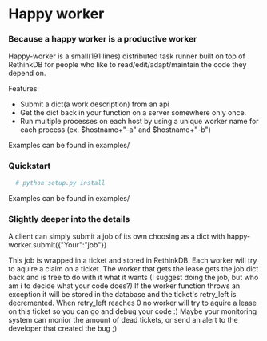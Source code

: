 # Happy worker
### Because a happy worker is a productive worker

Happy-worker is a small(191 lines) distributed task runner built on top of RethinkDB for people who like to read/edit/adapt/maintain the code they depend on.

Features:
 * Submit a dict(a work description) from an api
 * Get the dict back in your function on a server somewhere only once.
 * Run multiple processes on each host by using a unique worker name for each process (ex. $hostname+"-a" and $hostname+"-b")

Examples can be found in examples/

### Quickstart

```bash
  # python setup.py install
```

Examples can be found in examples/


### Slightly deeper into the details

A client can simply submit a job of its own choosing as a dict with happy-worker.submit({"Your":"job"})

This job is wrapped in a ticket and stored in RethinkDB. Each worker will try to aquire a claim on a ticket. The worker that gets the lease gets the job dict back and is free to do with it what it wants (I suggest doing the job, but who am i to decide what your code does?) If the worker function throws an exception it will be stored in the database and the ticket's retry_left is decremented. When retry_left reaches 0 no worker will try to aquire a lease on this ticket so you can go and debug your code :) Maybe your monitoring system can monior the amount of dead tickets, or send an alert to the developer that created the bug ;)
